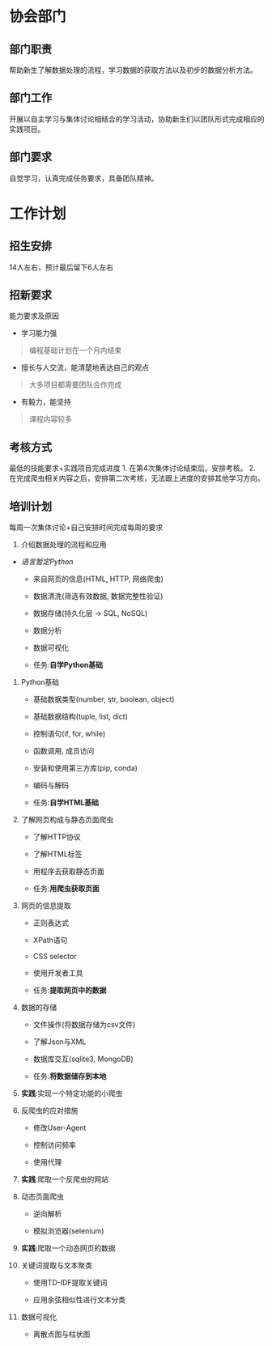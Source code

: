 协会部门
========

部门职责
--------

帮助新生了解数据处理的流程，学习数据的获取方法以及初步的数据分析方法。

部门工作
--------

开展以自主学习与集体讨论相结合的学习活动，协助新生们以团队形式完成相应的实践项目。

部门要求
--------

自觉学习，认真完成任务要求，具备团队精神。

工作计划
========

招生安排
--------

14人左右，预计最后留下6人左右

招新要求
--------

能力要求及原因

-   学习能力强

>   编程基础计划在一个月内结束

-   擅长与人交流，能清楚地表达自己的观点

>   大多项目都需要团队合作完成

-   有毅力，能坚持

>   课程内容较多

考核方式
--------

最低的技能要求+实践项目完成进度 1. 在第4次集体讨论结束后，安排考核。 2.
在完成爬虫相关内容之后，安排第二次考核，无法跟上进度的安排其他学习方向。

培训计划
--------

每周一次集体讨论+自己安排时间完成每周的要求

1.  介绍数据处理的流程和应用

-   *语言暂定Python*

    -   来自网页的信息(HTML, HTTP, 网络爬虫)

    -   数据清洗(筛选有效数据, 数据完整性验证)

    -   数据存储(持久化层 -\> SQL, NoSQL)

    -   数据分析

    -   数据可视化

    -   任务:**自学Python基础**

1.  Python基础

    -   基础数据类型(number, str, boolean, object)

    -   基础数据结构(tuple, list, dict)

    -   控制语句(if, for, while)

    -   函数调用, 成员访问

    -   安装和使用第三方库(pip, conda)

    -   编码与解码

    -   任务:**自学HTML基础**

2.  了解网页构成与静态页面爬虫

    -   了解HTTP协议

    -   了解HTML标签

    -   用程序去获取静态页面

    -   任务:**用爬虫获取页面**

3.  网页的信息提取

    -   正则表达式

    -   XPath语句

    -   CSS selector

    -   使用开发者工具

    -   任务:**提取网页中的数据**

4.  数据的存储

    -   文件操作(将数据存储为csv文件)

    -   了解Json与XML

    -   数据库交互(sqlite3, MongoDB)

    -   任务:**将数据储存到本地**

5.  **实践**:实现一个特定功能的小爬虫

6.  反爬虫的应对措施

    -   修改User-Agent

    -   控制访问频率

    -   使用代理

7.  **实践**:爬取一个反爬虫的网站

8.  动态页面爬虫

    -   逆向解析

    -   模拟浏览器(selenium)

9.  **实践**:爬取一个动态网页的数据

10. 关键词提取与文本聚类

    -   使用TD-IDF提取关键词

    -   应用余弦相似性进行文本分类

11. 数据可视化

    -   离散点图与柱状图
